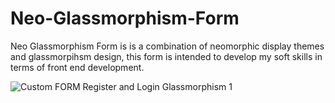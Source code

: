 # Neo-Glassmorphism-Form
Neo Glassmorphism Form is  is a combination of neomorphic display themes and glassmorpihsm design, this form is intended to develop my soft skills in terms of front end development.

![Custom FORM Register and Login Glassmorphism 1](https://user-images.githubusercontent.com/52152614/106061781-7259b580-6128-11eb-9dba-13ddf37bbaf2.png)
